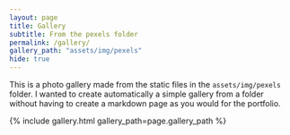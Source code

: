 ```yaml
---
layout: page
title: Gallery
subtitle: From the pexels folder
permalink: /gallery/
gallery_path: "assets/img/pexels"
hide: true
---
```


This is a photo gallery made from the static files in the `assets/img/pexels` folder.
I wanted to create automatically a simple gallery from a folder without having to create a markdown page as you would for the portfolio.


{% include gallery.html gallery_path=page.gallery_path %}
